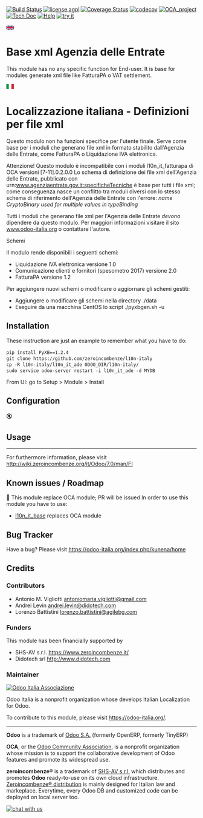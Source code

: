 [![Build Status](https://travis-ci.org/zeroincombenze/l10n-italy.svg?branch=7.0)](https://travis-ci.org/zeroincombenze/l10n-italy)
[![license agpl](https://img.shields.io/badge/licence-AGPL--3-blue.svg)](http://www.gnu.org/licenses/agpl-3.0.html)
[![Coverage Status](https://coveralls.io/repos/github/zeroincombenze/l10n-italy/badge.svg?branch=7.0)](https://coveralls.io/github/zeroincombenze/l10n-italy?branch=7.0)
[![codecov](https://codecov.io/gh/zeroincombenze/l10n-italy/branch/7.0/graph/badge.svg)](https://codecov.io/gh/zeroincombenze/l10n-italy/branch/7.0)
[![OCA_project](http://www.zeroincombenze.it/wp-content/uploads/ci-ct/prd/button-oca-7.svg)](https://github.com/OCA/l10n-italy/tree/7.0)
[![Tech Doc](http://www.zeroincombenze.it/wp-content/uploads/ci-ct/prd/button-docs-7.svg)](http://wiki.zeroincombenze.org/en/Odoo/7.0/dev)
[![Help](http://www.zeroincombenze.it/wp-content/uploads/ci-ct/prd/button-help-7.svg)](http://wiki.zeroincombenze.org/en/Odoo/7.0/man/FI)
[![try it](http://www.zeroincombenze.it/wp-content/uploads/ci-ct/prd/button-try-it-7.svg)](http://erp7.zeroincombenze.it)

[![en](https://github.com/zeroincombenze/grymb/blob/master/flags/en_US.png)](https://www.facebook.com/groups/openerp.italia/)

Base xml Agenzia delle Entrate
==============================

This module has no any specific function for End-user. It is base for modules
generate xml file like FatturaPA o VAT settlement.



[![it](https://github.com/zeroincombenze/grymb/blob/master/flags/it_IT.png)](https://www.facebook.com/groups/openerp.italia/)

Localizzazione italiana - Definizioni per file xml
==================================================

Questo modulo non ha funzioni specifice per l'utente finale. Serve come base
per i moduli che generano file xml in formato stabilito dall'Agenzia delle
Entrate, come FatturaPA o Liquidazione IVA elettronica.

Attenzione! Questo modulo è incompatibile con i moduli l10n_it_fatturapa di OCA
versioni [7-11].0.2.0.0
Lo schema di definizione dei file xml dell'Agenzia delle Entrate, pubblicato
con urn:www.agenziaentrate.gov.it:specificheTecniche è base per tutti i file
xml; come conseguenza nasce un conflitto tra moduli diversi con lo stesso
schema di riferimento dell'Agenzia delle Entrate con l'errore:
*name CryptoBinary used for multiple values in typeBinding*

Tutti i moduli che generano file xml per l'Agenzia delle Entrate *devono*
dipendere da questo modulo.
Per maggiori informazioni visitare il sito www.odoo-italia.org o contattare
l'autore.

Schemi

Il modulo rende disponibili i seguenti schemi:

* Liquidazione IVA elettronica versione 1.0
* Comunicazione clienti e fornitori (spesometro 2017) versione 2.0
* FatturaPA versione 1.2


Per aggiungere nuovi schemi o modificare o aggiornare gli schemi gestiti:

- Aggiungere o modificare gli schemi nella directory ./data
- Eseguire da una macchina CentOS lo script ./pyxbgen.sh -u


Installation
------------

These instruction are just an example to remember what you have to do:

    pip install PyXB==1.2.4
    git clone https://github.com/zeroincombenze/l10n-italy
    cp -R l10n-italy/l10n_it_ade ODOO_DIR/l10n-italy/
    sudo service odoo-server restart -i l10n_it_ade -d MYDB

From UI: go to Setup > Module > Install


Configuration
-------------

:mute:


Usage
-----

-----

For furthermore information, please visit http://wiki.zeroincombenze.org/it/Odoo/7.0/man/FI


Known issues / Roadmap
----------------------

:ticket: This module replace OCA module; PR will be issued
In order to use this module you have to use:

* [l10n_it_base](l10n_it_base/) replaces OCA module


Bug Tracker
-----------

Have a bug? Please visit https://odoo-italia.org/index.php/kunena/home

Credits
-------

### Contributors

* Antonio M. Vigliotti <antoniomaria.vigliotti@gmail.com>
* Andrei Levin <andrei.levin@didotech.com>
* Lorenzo Battistini <lorenzo.battistini@agilebg.com>

### Funders

This module has been financially supported by

* SHS-AV s.r.l. <https://www.zeroincombenze.it/>
* Didotech srl <http://www.didotech.com>

### Maintainer

[![Odoo Italia Associazione](https://www.odoo-italia.org/images/Immagini/Odoo%20Italia%20-%20126x56.png)](https://odoo-italia.org)

Odoo Italia is a nonprofit organization whose develops Italian Localization for
Odoo.

To contribute to this module, please visit <https://odoo-italia.org/>.


[//]: # (copyright)

----

**Odoo** is a trademark of [Odoo S.A.](https://www.odoo.com/) (formerly OpenERP, formerly TinyERP)

**OCA**, or the [Odoo Community Association](http://odoo-community.org/), is a nonprofit organization whose
mission is to support the collaborative development of Odoo features and
promote its widespread use.

**zeroincombenze®** is a trademark of [SHS-AV s.r.l.](http://www.shs-av.com/)
which distributes and promotes **Odoo** ready-to-use on its own cloud infrastructure.
[Zeroincombenze® distribution](http://wiki.zeroincombenze.org/en/Odoo)
is mainly designed for Italian law and markeplace.
Everytime, every Odoo DB and customized code can be deployed on local server too.

[//]: # (end copyright)

[//]: # (addons)

[//]: # (end addons)

[![chat with us](https://www.shs-av.com/wp-content/chat_with_us.gif)](https://tawk.to/85d4f6e06e68dd4e358797643fe5ee67540e408b)
